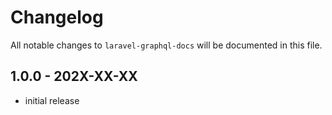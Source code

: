 # Changelog

All notable changes to `laravel-graphql-docs` will be documented in this file.

## 1.0.0 - 202X-XX-XX

- initial release
